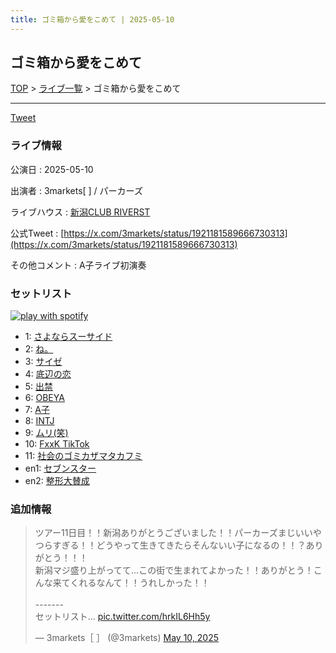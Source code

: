 ```yaml
---
title: ゴミ箱から愛をこめて | 2025-05-10
---
```

## ゴミ箱から愛をこめて

[TOP](/setlist/) > [ライブ一覧](lives.html) > ゴミ箱から愛をこめて

___

<a href="https://twitter.com/share?ref_src=twsrc%5Etfw" data-text="3markets[ ]セットリスト > ゴミ箱から愛をこめて" class="twitter-share-button" data-via="3markets" data-hashtags="3markets" data-related="3markets" data-show-count="false">Tweet</a>

### ライブ情報

公演日
:    2025-05-10

出演者
:    3markets[ ] / パーカーズ

ライブハウス
:    [新潟CLUB RIVERST](livehouse108.html)

公式Tweet
:    [https://x.com/3markets/status/1921181589666730313](https://x.com/3markets/status/1921181589666730313)

その他コメント
:    A子ライブ初演奏

### セットリスト


[![play with spotify](images/spotify-icon.png)](https://open.spotify.com/playlist/29fibeN42PFDRCxAfs7Tid)



*  1: [さよならスーサイド](song013.html)
*  2: [ね。](song076.html)
*  3: [サイゼ](song004.html)
*  4: [底辺の恋](song008.html)
*  5: [出禁](song100.html)
*  6: [OBEYA](song021.html)
*  7: [A子](song047.html)
*  8: [INTJ](song096.html)
*  9: [ムリ(笑)](song099.html)
*  10: [FxxK TikTok](song082.html)
*  11: [社会のゴミカザマタカフミ](song002.html)
*  en1: [セブンスター](song020.html)
*  en2: [整形大賛成](song005.html)


### 追加情報



<blockquote class="twitter-tweet"><p lang="ja" dir="ltr">ツアー11日目！！新潟ありがとうございました！！パーカーズまじいいやつらすぎる！！どうやって生きてきたらそんないい子になるの！！？ありがとう！！！<br>新潟マジ盛り上がってて…この街で生まれてよかった！！ありがとう！こんな来てくれるなんて！！うれしかった！！<br><br>-------<br>セットリスト… <a href="https://t.co/hrkIL6Hh5y">pic.twitter.com/hrkIL6Hh5y</a></p>&mdash; 3markets［ ］ (@3markets) <a href="https://twitter.com/3markets/status/1921181589666730313?ref_src=twsrc%5Etfw">May 10, 2025</a></blockquote>
<script async src="https://platform.twitter.com/widgets.js" charset="utf-8"></script>




<script async src="https://platform.twitter.com/widgets.js" charset="utf-8"></script>